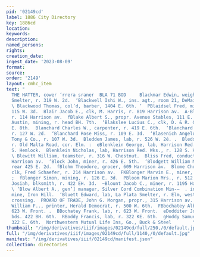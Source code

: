 ```yaml
---
pid: '02149cd'
label: 1886 City Directory
key: 1886cd
location: 
keywords: 
description: 
named_persons: 
rights: 
creation_date: 
ingest_date: '2023-08-09'
format: 
source: 
order: '2149'
layout: cmhc_item
text: "                                                                                BBABCOCK
  THE HATTER, cower ‘rrera sraner  BLA 71 BOD     Blackmar Edwin, weigher, American
  Smelter, r. 319 W. 2d.  ‘Blackwell Ishi W., ins. agt., room 21, DeMaineville blk.
  \ Blackwood Thomas, col’d, barber, 1404 E. 6th. ‘  PBlaidsel Fred, miner, r. rear
  115 W. 3d.  Blair Jacob E., clk, M. Harris, r. 819 Harrison av.  A-Blake Addie Mrs.,
  r. 114 Harrison av.  fBlake Albert S., propr. Avenue Stables, 111 E. 4th.  > Blakey
  Austin, mining, r. head BH. 7th.  ‘Blakslee Lucius C., clk, D. & R. G. Ry, r. 406
  E. 8th.  Blanchard Charles W., carpenter, r. 419 E. 6th.  ‘Blanchard Frank, sawyer,
  r. 127 W. 2d.  ‘Blanchard Rose Miss, r. 109 E. 3d.  ‘Blasenich Angelo, cook, B.
  Tony & Co., r. 107 W. 3d.  Bledden James, lab, r. 526 W. 2é. .  Bledsoe Charles,
  r. Old Malta Road, cor. Elm. :  eBlenklein George, lab, Harrison Red. Wks., r. 134
  S. Hemlock.  Blenklein Nicholas, lab, Harrison Red. Wks., r. 128 S. Hem- lock. :
  \ Blewitt William, teamster, r. 316 W. Chestnut.  Bliss Fred, conductor, r. 617
  Harrison av.  ‘Block John, miner, r. 426 E. 5th.  ‘Blodgett William M., miner, r.
  rear 425 E. 2d.  fBlohm Theodore, grocer, 609 Harrison av.  Blome Christian E.,
  clk, Fred Schaefer, r. 214 Harrison av.  FKBlonger Marvin E., miner, r. 607 E. 6th.
  ;  fBlonger Simon, mining, r. 126 E. 3d.  PBloom Marion Mrs., r. 512 W. Elm.  .Bloss
  Josiah, blksmith, r. 422 EH. 3d.  ~Blount Jacob C., miner, r. 1195 Harrison av.
  \ ‘Blow Albert A., gen’] manager, Silver Cord Combination Min-—  . ing Co., r. at
  mine, Iron Hill.  ‘Bluett Edward, lab, La Plata Smelter, r. Elm, west of R. R.  ‘
  crossing.  PROARD OF TRADE, John G. Morgan, propr., 315 Harrison av.  fBoardman
  William F.., printer, Herald Democrat, r. 500 W. 6th.  FBbochatey Albert, lab, r.
  623 W. Front. .  BBochatey Frank, lab, r. 623 W. Front.  eDodditer John, miner,
  bds. 422 BH. 6th.  RBoddy Francis, lab, r. 322 KE. 6th.  gHoddy Samuel, miner, r.
  322 E. 6th.  Northwestern Mutual Life Ins, Go., Buck & Steel        "
thumbnail: "/img/derivatives/iiif/images/02149cd/full/250,/0/default.jpg"
full: "/img/derivatives/iiif/images/02149cd/full/1140,/0/default.jpg"
manifest: "/img/derivatives/iiif/02149cd/manifest.json"
collection: directories
---
```


